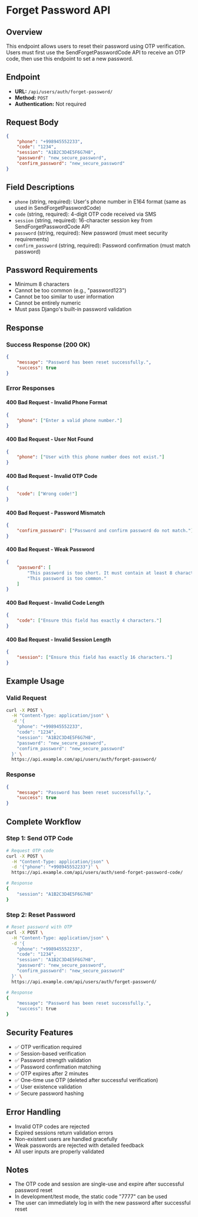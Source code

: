 # Forget Password API

## Overview
This endpoint allows users to reset their password using OTP verification. Users must first use the SendForgetPasswordCode API to receive an OTP code, then use this endpoint to set a new password.

## Endpoint
- **URL:** `/api/users/auth/forget-password/`
- **Method:** `POST`
- **Authentication:** Not required

## Request Body
```json
{
    "phone": "+998945552233",
    "code": "1234",
    "session": "A1B2C3D4E5F6G7H8",
    "password": "new_secure_password",
    "confirm_password": "new_secure_password"
}
```

## Field Descriptions
- `phone` (string, required): User's phone number in E164 format (same as used in SendForgetPasswordCode)
- `code` (string, required): 4-digit OTP code received via SMS
- `session` (string, required): 16-character session key from SendForgetPasswordCode API
- `password` (string, required): New password (must meet security requirements)
- `confirm_password` (string, required): Password confirmation (must match password)

## Password Requirements
- Minimum 8 characters
- Cannot be too common (e.g., "password123")
- Cannot be too similar to user information
- Cannot be entirely numeric
- Must pass Django's built-in password validation

## Response

### Success Response (200 OK)
```json
{
    "message": "Password has been reset successfully.",
    "success": true
}
```

### Error Responses

#### 400 Bad Request - Invalid Phone Format
```json
{
    "phone": ["Enter a valid phone number."]
}
```

#### 400 Bad Request - User Not Found
```json
{
    "phone": ["User with this phone number does not exist."]
}
```

#### 400 Bad Request - Invalid OTP Code
```json
{
    "code": ["Wrong code!"]
}
```

#### 400 Bad Request - Password Mismatch
```json
{
    "confirm_password": ["Password and confirm password do not match."]
}
```

#### 400 Bad Request - Weak Password
```json
{
    "password": [
        "This password is too short. It must contain at least 8 characters.",
        "This password is too common."
    ]
}
```

#### 400 Bad Request - Invalid Code Length
```json
{
    "code": ["Ensure this field has exactly 4 characters."]
}
```

#### 400 Bad Request - Invalid Session Length
```json
{
    "session": ["Ensure this field has exactly 16 characters."]
}
```

## Example Usage

### Valid Request
```bash
curl -X POST \
  -H "Content-Type: application/json" \
  -d '{
    "phone": "+998945552233",
    "code": "1234",
    "session": "A1B2C3D4E5F6G7H8",
    "password": "new_secure_password",
    "confirm_password": "new_secure_password"
  }' \
  https://api.example.com/api/users/auth/forget-password/
```

### Response
```json
{
    "message": "Password has been reset successfully.",
    "success": true
}
```

## Complete Workflow

### Step 1: Send OTP Code
```bash
# Request OTP code
curl -X POST \
  -H "Content-Type: application/json" \
  -d '{"phone": "+998945552233"}' \
  https://api.example.com/api/users/auth/send-forget-password-code/

# Response
{
    "session": "A1B2C3D4E5F6G7H8"
}
```

### Step 2: Reset Password
```bash
# Reset password with OTP
curl -X POST \
  -H "Content-Type: application/json" \
  -d '{
    "phone": "+998945552233",
    "code": "1234",
    "session": "A1B2C3D4E5F6G7H8",
    "password": "new_secure_password",
    "confirm_password": "new_secure_password"
  }' \
  https://api.example.com/api/users/auth/forget-password/

# Response
{
    "message": "Password has been reset successfully.",
    "success": true
}
```

## Security Features
- ✅ OTP verification required
- ✅ Session-based verification
- ✅ Password strength validation
- ✅ Password confirmation matching
- ✅ OTP expires after 2 minutes
- ✅ One-time use OTP (deleted after successful verification)
- ✅ User existence validation
- ✅ Secure password hashing

## Error Handling
- Invalid OTP codes are rejected
- Expired sessions return validation errors
- Non-existent users are handled gracefully
- Weak passwords are rejected with detailed feedback
- All user inputs are properly validated

## Notes
- The OTP code and session are single-use and expire after successful password reset
- In development/test mode, the static code "7777" can be used
- The user can immediately log in with the new password after successful reset
